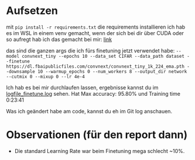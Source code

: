 # Aufsetzen

mit `pip install -r requirements.txt` die requirements installieren
ich hab es im WSL in einem venv gemacht, wenn der sich bei dir über CUDA oder so aufregt hab ich das gemacht bei mir: [link](https://github.com/microsoft/WSL/issues/5663#issuecomment-1068499676)

das sind die ganzen args die ich fürs finetuning jetzt verwendet habe:
`--model convnext_tiny
--epochs 10
--data_set CIFAR
--data_path dataset
--finetune https://dl.fbaipublicfiles.com/convnext/convnext_tiny_1k_224_ema.pth
--downsample 10
--warmup_epochs 0
--num_workers 8
--output_dir
network
--cutmix 0
--mixup 0
--lr 4e-4`

Ich hab es bei mir durchlaufen lassen, ergebnisse kannst du im [logfile_finetune.log](logfile_finetune.log) sehen. Hat Max accuracy: 95.80%
und Training time 0:23:41

Was ich geändert habe am code, kannst du eh im Git log anschauen.

# Observationen (für den report dann)
* Die standard Learning Rate war beim Finetuning mega schlecht ~10%.